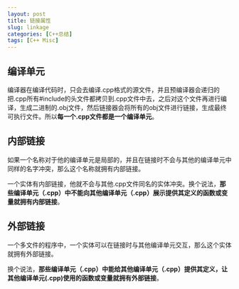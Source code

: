 ```yaml
---
layout: post
title: 链接属性
slug: linkage
categories: [C++总结]
tags: [C++ Misc]
---
```


## 编译单元
编译器在编译代码时，只会去编译.cpp格式的源文件，并且预编译器会递归的把.cpp所有#include的头文件都拷贝到.cpp文件中去，之后对这个文件再进行编译，生成二进制的.obj文件，然后链接器会将所有的obj文件进行链接，生成最终可执行文件。所以**每一个.cpp文件都是一个编译单元**。

## 内部链接
如果一个名称对于他的编译单元是局部的，并且在链接时不会与其他的编译单元中同样的名字冲突，那么这个名称就拥有内部链接。

一个实体有内部链接，他就不会与其他.cpp文件同名的实体冲突。换个说法，**那些编译单元（.cpp）中不能向其他编译单元（.cpp）展示提供其定义的函数或变量就拥有内部链接**。

## 外部链接
一个多文件的程序中，一个实体可以在链接时与其他编译单元交互，那么这个实体就拥有外部链接。

换个说法，**那些编译单元（.cpp）中能给其他编译单元（.cpp）提供其定义，让其他编译单元(.cpp)使用的函数或变量就拥有外部链接**。